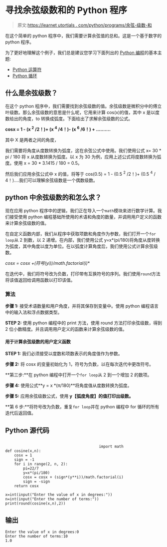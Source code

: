 # 寻找余弦级数和的 Python 程序

> 原文:[https://learnet utortials . com/python/programs/余弦-级数-和](https://learnetutorials.com/python/programs/cosine-series-sum)

在这个简单的 python 程序中，我们需要计算余弦值的总和。这是一个基于数字的 python 程序。

为了更好地理解这个例子，我们总是建议您学习下面列出的 [Python 编程](../ "Python tutorial")的基本主题:

*   [Python 运算符](../../python/python-operators "operators in python")
*   [Python 循环](../../python/python-loop-tutorials "Loops in python")

## 什么是余弦级数？

在这个 python 程序中，我们需要找到余弦级数的值。余弦级数是微积分中的傅立叶级数。那么余弦级数的意思是什么呢，它用来计算 cos(x)的值，其中 x 是以度数给出的角度，to 转换成弧度。下面给出了求解余弦级数的公式。

**cosx = 1 - (x <sup>2</sup> /2！)+ (x <sup>4</sup> /4！)- (x <sup>6</sup> /6！) + ..........**

其中 X 是两者之间的角度，

我们需要将角度从度数转换为弧度，这在余弦公式中使用。我们使用公式 x= 30 * pi / 180 将 x 从度数转换为弧度。以 x 为 30 为例，应用上述公式将度数转换为弧度。使用 x = 30 * 3.1415 / 180 = 0.5。

然后我们应用余弦公式中 x 的值，将等于 cos(0.5) = 1 - (0.5 <sup>2</sup> /2！)+ (0.5 <sup>4</sup> / 4！)....我们可以理解余弦级数是一个偶数级数。

## python 中余弦级数的和怎么求？

现在应用 python 程序中的逻辑，我们正在导入一个`math`模块来进行数学计算。我们接受使用 python 编程基础所使用的术语和角度的数量，并调用用户定义的函数来计算余弦级数的值。

在自定义函数内部，我们从程序中获取项数和角度作为参数，我们打开一个`for loop`从 2 到数，以 2 递增。在内部，我们使用公式 y=x*(pi/180)将角度从度转换为弧度，其中角度以度为单位。在以弧度计算角度后，我们使用公式计算余弦级数。

**cosx = cosx +(符号*(y**i))/math.factorial(i)**

在迭代中，我们将符号改为负数，打印带有互换符号的序列。我们使用`round`方法将该值返回给调用函数以打印该值。

### 算法

**步骤 1:** 接受术语数量和用户角度，并将其保存到变量中。使用 python 编程语言中的输入法和浮点数据类型。

**STEP 2:** 使用 python 编程中的 print 方法，使用 round 方法打印余弦级数，得到 2 位小数精度。并且调用用户定义的函数来计算余弦级数的值。

#### 用于计算余弦级数的用户定义函数

**STEP 1:** 我们必须接受以度数和项数表示的角度值作为参数。

**步骤 2:** 将 cosx 的变量初始化为 1，符号为负数，以在每次迭代中更改符号。

**第三步:**在 python 编程中打开一个`for loop`从 2 到一个增加 2 的数项。

**步骤 4:** 使用公式**y = x *(π/180)**将角度值从度数转换为弧度。

**步骤 5:** 应用余弦级数公式，使用 **y【弧度角度】的值打印出级数。**

**第 6 步:**将符号改为负数，重复`for loop`并在 python 编程中 for 循环的所有迭代后返回值。

## Python 源代码

```

                                          import math
def cosine(x,n):
    cosx = 1
    sign = -1
    for i in range(2, n, 2):
        pi=22/7
        y=x*(pi/180)
        cosx = cosx + (sign*(y**i))/math.factorial(i)
        sign = -sign
    return cosx

x=int(input("Enter the value of x in degrees:"))
n=int(input("Enter the number of terms:"))
print(round(cosine(x,n),2))

```

## 输出

```
Enter the value of x in degrees:0
Enter the number of terms:10
1.0
```